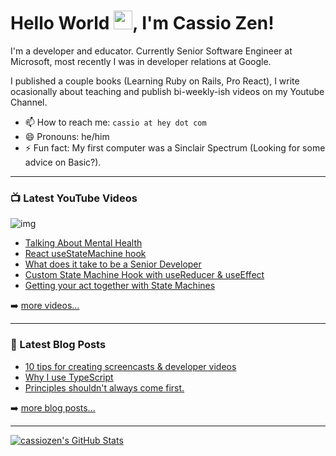 # Hello World <img src="https://raw.githubusercontent.com/MartinHeinz/MartinHeinz/master/wave.gif" width="30px">, I'm Cassio Zen!

I'm a developer and educator. Currently Senior Software Engineer at Microsoft, most recently I was in developer relations at Google.

I published a couple books (Learning Ruby on Rails, Pro React), I write ocasionally about teaching and publish bi-weekly-ish videos on my Youtube Channel.

- 📫 How to reach me: `cassio at hey dot com`
- 😄 Pronouns: he/him
- ⚡ Fun fact: My first computer was a Sinclair Spectrum (Looking for some advice on Basic?).

---

### 📺 Latest YouTube Videos
![img](https://img.shields.io/youtube/channel/views/UCZkjWyyLvzWeoVWEpRemrDQ?label=ReactCasts%20views&style=social)

<!-- YOUTUBE-VIDEOS-LIST:START -->
- [Talking About Mental Health](https://www.youtube.com/watch?v=BMBmqQs1jMo)
- [React useStateMachine hook](https://www.youtube.com/watch?v=uT-f6UJBqFE)
- [What does it take to be a Senior Developer](https://www.youtube.com/watch?v=oKr1FqAUm68)
- [Custom State Machine Hook with useReducer & useEffect](https://www.youtube.com/watch?v=jF1tO2hTdC0)
- [Getting your act together with State Machines](https://www.youtube.com/watch?v=N0OaRdJuVlc)
<!-- YOUTUBE-VIDEOS-LIST:END -->

➡️ [more videos...](https://youtube.com/reactcasts)

---

### 📕 Latest Blog Posts

<!-- BLOG-POST-LIST:START -->
- [10 tips for creating screencasts & developer videos](https://world.hey.com/cassio/10-tips-for-creating-screencasts-developer-videos-37519290)
- [Why I use TypeScript](https://world.hey.com/cassio/why-i-use-typescript-0dc41c42)
- [Principles shouldn't always come first.](https://world.hey.com/cassio/principles-shouldn-t-always-come-first-105fe31a)
<!-- BLOG-POST-LIST:END -->

➡️ [more blog posts...](https://world.hey.com/cassio)

---

<a href="https://github.com/cassiozen/cassiozen">
  <img align="center" src="https://github-readme-stats.vercel.app/api?username=cassiozen&show_icons=true&line_height=27&count_private=true&title_color=ffffff&text_color=c9cacc&icon_color=2bbc8a&bg_color=1d1f21" alt="cassiozen's GitHub Stats" />
</a>
